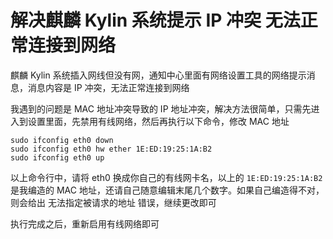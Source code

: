 # 解决麒麟 Kylin 系统提示 IP 冲突 无法正常连接到网络

麒麟 Kylin 系统插入网线但没有网，通知中心里面有网络设置工具的网络提示消息，消息内容是 IP 冲突，无法正常连接到网络

<!--more-->
<!-- CreateTime:2025/04/16 07:24:21 -->

<!-- 发布 -->
<!-- 博客 -->

我遇到的问题是 MAC 地址冲突导致的 IP 地址冲突，解决方法很简单，只需先进入到设置里面，先禁用有线网络，然后再执行以下命令，修改 MAC 地址

```
sudo ifconfig eth0 down
sudo ifconfig eth0 hw ether 1E:ED:19:25:1A:B2
sudo ifconfig eth0 up
```

以上命令行中，请将 eth0 换成你自己的有线网卡名，以上的 `1E:ED:19:25:1A:B2` 是我编造的 MAC 地址，还请自己随意编辑末尾几个数字。如果自己编造得不对，则会给出 无法指定被请求的地址 错误，继续更改即可

执行完成之后，重新启用有线网络即可